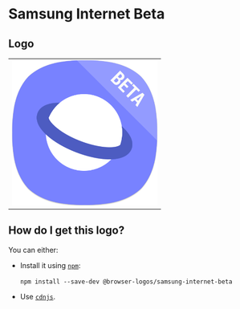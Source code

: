 # Samsung Internet Beta

## Logo

<table>
    <tr height=300>
        <td>
            <a href="https://github.com/alrra/browser-logos/tree/e825b98833d65a4f04914ea7038ea8988b8c33da/src/samsung-internet-beta">
                <img width=290 src="https://raw.githubusercontent.com/alrra/browser-logos/e825b98833d65a4f04914ea7038ea8988b8c33da/src/samsung-internet-beta/samsung-internet-beta_512x512.png" alt="Samsung Internet Beta browser logo">
            </a>
        </td>
    </tr>
</table>

## How do I get this logo?

You can either:

* Install it using [`npm`][npm]:

  `npm install --save-dev @browser-logos/samsung-internet-beta`

* Use [`cdnjs`][cdnjs].

<!-- Link labels: -->

[cdnjs]: https://cdnjs.com/libraries/browser-logos
[npm]: https://www.npmjs.com/
